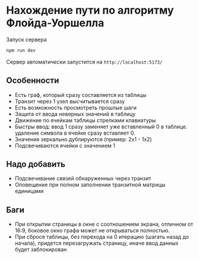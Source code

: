 # Нахождение пути по алгоритму Флойда-Уоршелла

Запуск сервера
```bash
npm run dev
```
Сервер автоматически запустится на `http://localhost:5173/`
## Особенности
- Есть граф, который сразу составляется из таблицы
- Транзит через 1 узел высчитывается сразу
- Есть возможность просмотреть прошлые шаги
- Защита от ввода неверных значений в таблицу
- Движение по ячейкам таблицы стрелками клавиатуры
- Быстры ввод: ввод 1 сразу заменяет уже вставленный 0 в таблице. удаление символа в ячейке сразу вставляет 0.
- Значения зеркально дублируются (пример: 2x1 - 1x2)
- Подсвечиваются ячейки с значением 1
## Надо добавить
- Подсвечивание связей обнаруженных через транзит
- Оповещение при полном заполнении транзитной матрицы единицами
## Баги
- При открытии страницы в окне с соотношением экрана, отличном от 16:9, боковое окно графа может не открываться полностью.
- При сбросе таблицы, без перехода на 0 итерацию (шагать назад до начала), придется перезагружать страницу, иначе ввод данных будет заблокирован